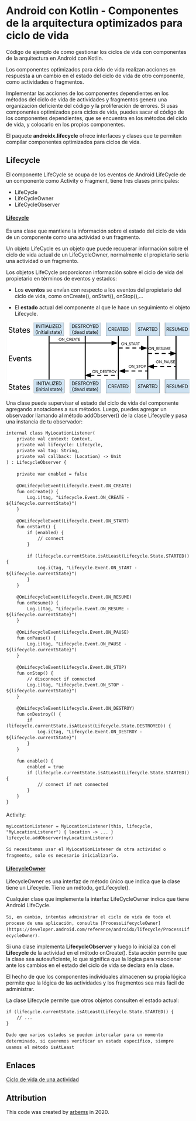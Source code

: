 # Android con Kotlin - Componentes de la arquitectura optimizados para ciclo de vida

Código de ejemplo de como gestionar los ciclos de vida con componentes de la arquitectura en Android con Kotlin.

Los componentes optimizados para ciclo de vida realizan acciones en respuesta a un cambio en el estado del ciclo de vida de otro componente, como actividades o fragmentos. 

Implementar las acciones de los componentes dependientes en los métodos del ciclo de vida de actividades y fragmentos genera una organización deficiente del código y la proliferación de errores.
Si usas componentes optimizados para ciclos de vida, puedes sacar el código de los componentes dependientes, que se encuentra en los métodos del ciclo de vida, y colocarlo en los propios componentes.

El paquete **androidx.lifecycle** ofrece interfaces y clases que te permiten compilar componentes optimizados para ciclos de vida.

## Lifecycle

El componente LifeCycle se ocupa de los eventos de Android LifeCycle de un componente como Activity o Fragment, tiene tres clases principales:

* LifeCycle
* LifeCycleOwner
* LifeCycleObserver


#### [Lifecycle](https://developer.android.com/reference/androidx/lifecycle/Lifecycle)

Es una clase que mantiene la información sobre el estado del ciclo de vida de un componente como una actividad o un fragmento. 

Un objeto LifeCycle es un objeto que puede recuperar información sobre el ciclo de vida actual de un LifeCycleOwner, normalmente el propietario sería una actividad o un fragmento.

Los objetos LifeCycle proporcionan información sobre el ciclo de vida del propietario en términos de eventos y estados:

* Los **eventos** se envían con respecto a los eventos del propietario del ciclo de vida, como onCreate(), onStart(), onStop(),…

* El **estado** actual del componente al que le hace un seguimiento el objeto Lifecycle.

<img src="https://raw.githubusercontent.com/arbems/Android-with-Kotlin-Architecture-Components/master/Componentes%20de%20la%20arquitectura%20optimizados%20para%20ciclo%20de%20vida/0001.png" width="700"></img>

Una clase puede supervisar el estado del ciclo de vida del componente agregando anotaciones a sus métodos. Luego, puedes agregar un observador llamando al método addObserver() de la clase Lifecycle y pasa una instancia de tu observador:

    internal class MyLocationListener(
        private val context: Context,
        private val lifecycle: Lifecycle,
        private val tag: String,
        private val callback: (Location) -> Unit
    ) : LifecycleObserver {
    
        private var enabled = false
    
        @OnLifecycleEvent(Lifecycle.Event.ON_CREATE)
        fun onCreate() {
            Log.i(tag, "Lifecycle.Event.ON_CREATE - ${lifecycle.currentState}")
        }
    
        @OnLifecycleEvent(Lifecycle.Event.ON_START)
        fun onStart() {
            if (enabled) {
                // connect
            }
    
            if (lifecycle.currentState.isAtLeast(Lifecycle.State.STARTED)) {
                Log.i(tag, "Lifecycle.Event.ON_START - ${lifecycle.currentState}")
            }
        }
    
        @OnLifecycleEvent(Lifecycle.Event.ON_RESUME)
        fun onResume() {
            Log.i(tag, "Lifecycle.Event.ON_RESUME - ${lifecycle.currentState}")
        }
    
        @OnLifecycleEvent(Lifecycle.Event.ON_PAUSE)
        fun onPause() {
            Log.i(tag, "Lifecycle.Event.ON_PAUSE - ${lifecycle.currentState}")
        }
    
        @OnLifecycleEvent(Lifecycle.Event.ON_STOP)
        fun onStop() {
            // disconnect if connected
            Log.i(tag, "Lifecycle.Event.ON_STOP - ${lifecycle.currentState}")
        }
    
        @OnLifecycleEvent(Lifecycle.Event.ON_DESTROY)
        fun onDestroy() {
            if (lifecycle.currentState.isAtLeast(Lifecycle.State.DESTROYED)) {
                Log.i(tag, "Lifecycle.Event.ON_DESTROY - ${lifecycle.currentState}")
            }
        }
    
        fun enable() {
            enabled = true
            if (lifecycle.currentState.isAtLeast(Lifecycle.State.STARTED)) {
                // connect if not connected
            }
        }
    }
####
Activity:

    myLocationListener = MyLocationListener(this, lifecycle, "MyLocationListener") { location -> ... }
    lifecycle.addObserver(myLocationListener)
    
`Si necesitamos usar el MyLocationListener de otra actividad o fragmento, solo es necesario inicializarlo.`

#### [LifecycleOwner](https://developer.android.com/reference/androidx/lifecycle/LifecycleOwner)

LifecycleOwner es una interfaz de método único que indica que la clase tiene un Lifecycle. Tiene un método, getLifecycle().

Cualquier clase que implemente la interfaz LifeCycleOwner indica que tiene Android LifeCycle.

`Si, en cambio, intentas administrar el ciclo de vida de todo el proceso de una aplicación, consulta [ProcessLifecycleOwner](https://developer.android.com/reference/androidx/lifecycle/ProcessLifecycleOwner).`

Si una clase implementa **LifecycleObserver** y luego lo inicializa con el **Lifecycle** de la actividad en el método onCreate(). Esta acción permite que la clase sea autosuficiente, lo que significa que la lógica para reaccionar ante los cambios en el estado del ciclo de vida se declara en la clase.

El hecho de que los componentes individuales almacenen su propia lógica permite que la lógica de las actividades y los fragmentos sea más fácil de administrar.

La clase Lifecycle permite que otros objetos consulten el estado actual:

    if (lifecycle.currentState.isAtLeast(Lifecycle.State.STARTED)) {
        // ...
    }
`Dado que varios estados se pueden intercalar para un momento determinado, si queremos verificar un estado específico, siempre usamos el método isAtLeast`

## Enlaces

[Ciclo de vida de una actividad](https://github.com/arbems/Android-with-Kotlin-Activity/tree/master/Ciclo%20de%20vida%20de%20la%20actividad)


## Attribution

This code was created by [arbems](https://github.com/arbems) in 2020.